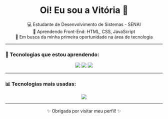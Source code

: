 <h1 align="center">Oi! Eu sou a Vitória 👋</h1>

<p align="center">
  💻 Estudante de Desenvolvimento de Sistemas - SENAI <br>
  🌱 Aprendendo Front-End: HTML, CSS, JavaScript <br>
  🎯 Em busca da minha primeira oportunidade na área de tecnologia
</p>

---

### 🚀 Tecnologias que estou aprendendo:

<p align="center">
  <img src="https://img.shields.io/badge/HTML5-E34F26?style=for-the-badge&logo=html5&logoColor=white" />
  <img src="https://img.shields.io/badge/CSS3-1572B6?style=for-the-badge&logo=css3&logoColor=white" />
  <img src="https://img.shields.io/badge/JavaScript-F7DF1E?style=for-the-badge&logo=javascript&logoColor=black" />
</p>

---

### 📊 Tecnologias mais usadas:

<p align="center">
 <img src="https://github-readme-stats.vercel.app/api/top-langs/?username=merrykkj&layout=compact&theme=radical" />
</p>

---


<p align="center">✨ Obrigada por visitar meu perfil! ✨</p>
